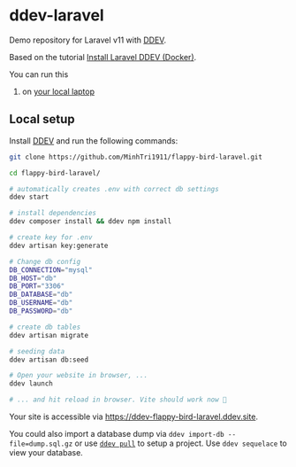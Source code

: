 # ddev-laravel

Demo repository for Laravel v11 with [DDEV](https://ddev.com/).

Based on the tutorial [Install Laravel DDEV (Docker)](https://ddev.com/blog/ddev-local-for-laravel-teams/).

You can run this

1. on [your local laptop](#1-local-setup)

## Local setup

Install [DDEV](https://ddev.com/get-started/) and run the following commands:

```bash
git clone https://github.com/MinhTri1911/flappy-bird-laravel.git

cd flappy-bird-laravel/

# automatically creates .env with correct db settings
ddev start

# install dependencies
ddev composer install && ddev npm install

# create key for .env
ddev artisan key:generate

# Change db config
DB_CONNECTION="mysql"
DB_HOST="db"
DB_PORT="3306"
DB_DATABASE="db"
DB_USERNAME="db"
DB_PASSWORD="db"

# create db tables
ddev artisan migrate

# seeding data
ddev artisan db:seed

# Open your website in browser, ...
ddev launch

# ... and hit reload in browser. Vite should work now 🥳
```

Your site is accessible via https://ddev-flappy-bird-laravel.ddev.site.

You could also import a database dump via `ddev import-db --file=dump.sql.gz` or use [`ddev pull`](https://ddev.readthedocs.io/en/stable/users/providers/) to setup a project. Use `ddev sequelace` to view your database.
